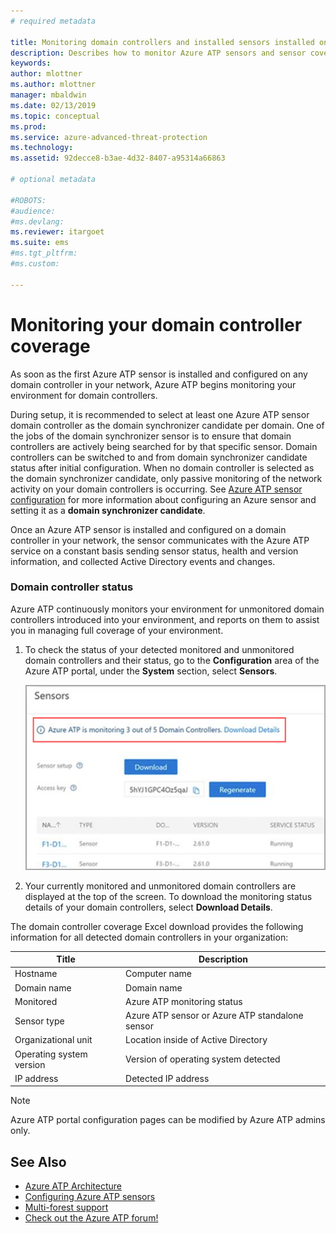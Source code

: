 ```yaml
---
# required metadata

title: Monitoring domain controllers and installed sensors installed on your domain controllers using Azure Advanced Threat Protection | Microsoft Docs
description: Describes how to monitor Azure ATP sensors and sensor coverage using Azure ATP
keywords:
author: mlottner
ms.author: mlottner
manager: mbaldwin
ms.date: 02/13/2019
ms.topic: conceptual
ms.prod:
ms.service: azure-advanced-threat-protection
ms.technology:
ms.assetid: 92decce8-b3ae-4d32-8407-a95314a66863

# optional metadata

#ROBOTS:
#audience:
#ms.devlang:
ms.reviewer: itargoet
ms.suite: ems
#ms.tgt_pltfrm:
#ms.custom:

---
```




# Monitoring your domain controller coverage

As soon as the first Azure ATP sensor is installed and configured on any domain controller in your network, Azure ATP begins monitoring your environment for domain controllers. 

During setup, it is recommended to select at least one Azure ATP sensor domain controller as the domain synchronizer candidate per domain. One of the jobs of the domain synchronizer sensor is to ensure that domain controllers are actively being searched for by that specific sensor. Domain controllers can be switched to and from domain synchronizer candidate status after initial configuration. When no domain controller is selected as the domain synchronizer candidate, only passive monitoring of the network activity on your domain controllers is occurring. See [Azure ATP sensor configuration](install-atp-step5.md) for more information about configuring an Azure sensor and setting it as a **domain synchronizer candidate**. 

Once an Azure ATP sensor is installed and configured on a domain controller in your network, the sensor communicates with the Azure ATP service on a constant basis sending sensor status, health and version information, and collected Active Directory events and changes.  

### Domain controller status

Azure ATP continuously monitors your environment for unmonitored domain controllers introduced into your environment, and reports on them to assist you in managing full coverage of your environment. 

1. To check the status of your detected monitored and unmonitored domain controllers and their status, go to the **Configuration** area of the Azure ATP portal, under the **System** section, select **Sensors**.
   
     ![Azure ATP sensor status monitoring](media/atp-sensors-status-monitoring.png)

2. Your currently monitored and unmonitored domain controllers are displayed at the top of the screen. To download the monitoring status details of your domain controllers, select **Download Details**. 

The domain controller coverage Excel download provides the following information for all detected domain controllers in your organization:

|Title|Description|
|----|----|
|Hostname|Computer name|
|Domain name|Domain name|
|Monitored|Azure ATP monitoring status|
|Sensor type|Azure ATP sensor or Azure ATP standalone sensor|
|Organizational unit|Location inside of Active Directory |
|Operating system version| Version of operating system detected|
|IP address|Detected IP address| 


> [!NOTE]
> Azure ATP portal configuration pages can be modified by Azure ATP admins only.


## See Also

- [Azure ATP Architecture](atp-architecture.md)
- [Configuring Azure ATP sensors](install-atp-step5.md)
- [Multi-forest support](atp-multi-forest.md)
- [Check out the Azure ATP forum!](https://aka.ms/azureatpcommunity)